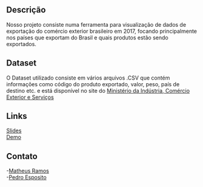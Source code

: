## Descrição
Nosso projeto consiste numa ferramenta para visualização de dados de exportação do comércio exterior brasileiro em 2017, focando principalmente nos países que exportam do Brasil e quais produtos estão sendo exportados.

## Dataset
O Dataset utilizado consiste em vários arquivos .CSV que contém informações como código do produto exportado, valor, peso, país de destino etc. e está disponível no site do [Ministério da Indústria, Comércio Exterior e Serviços](http://www.mdic.gov.br/index.php/comercio-exterior/estatisticas-de-comercio-exterior/base-de-dados-do-comercio-exterior-brasileiro-arquivos-para-download)

## Links
[Slides](https://docs.google.com/presentation/d/1KD6xUuLJXKuLjap5PO3ZQhBdVXqEupCK0tQxRUYaAZI/edit?usp=sharing)  
[Demo](https://github.com/mhpr/ComEx-visualizacao-2018-1/ComEx.html)

## Contato
-[Matheus Ramos](github.com/mhpr)  
-[Pedro Esposito](github.com/PedroEsposito)
